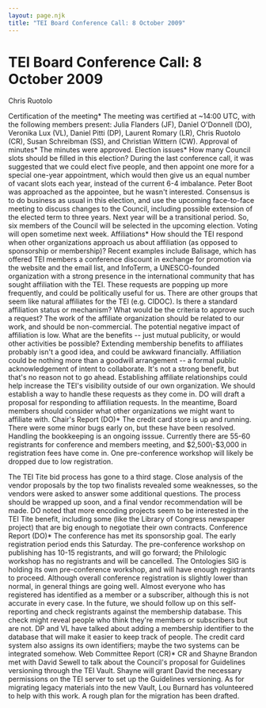 ```yaml
---
layout: page.njk
title: "TEI Board Conference Call: 8 October 2009"
---
```

# TEI Board Conference Call: 8 October 2009









Chris Ruotolo


Certification of the meeting* The meeting was certified at \~14:00 UTC, with the following members present:
 Julia Flanders (JF), Daniel O'Donnell (DO), Veronika Lux (VL), Daniel Pitti
 (DP), Laurent Romary (LR), Chris Ruotolo (CR), Susan Schreibman (SS), and Christian
 Wittern
 (CW).
Approval of minutes* The minutes were approved.
Election issues* How many Council slots should be filled in this election? During the last conference
 call, it was suggested that we could
 elect five people, and then appoint one more for a special one\-year appointment, which
 would then give us an equal number
 of vacant slots each year, instead of the current 6\-4 imbalance. Peter Boot was
 approached as the appointee, but he wasn't
 interested. Consensus is to do business as usual in this election, and use the upcoming
 face\-to\-face meeting
 to discuss changes to the Council, including possible extension of the elected term
 to three years. Next year will be a 
 transitional period. So, six members of the Council will be selected in the upcoming
 election. Voting will open sometime next
 week.
Affiliations* How should the TEI respond when other organizations approach us about affiliation
 (as opposed to sponsorship or membership)? 
 Recent examples include Balisage, which has offered TEI members a conference discount
 in exchange for promotion via the website and the email list, 
 and InfoTerm, a UNESCO\-founded organization with a strong presence in the international
 community that has sought affiliation with the TEI. 
 These requests are popping up more frequently, and could be politically useful for
 us. There are other groups
 that seem like natural affiliates for the TEI (e.g. CIDOC). Is there a standard affiliation
 status or mechanism? What would be the criteria to approve such a request? The work
 of the affiliate organization should be 
 related to our work, and should be non\-commercial. The potential negative impact
 of affiliation is low. What are the benefits \-\- just mutual publicity, or would
 other activities be possible? Extending membership benefits to affiliates probably
 isn't a good idea, and could be awkward financially.
 Affiliation could be nothing more than a goodwill arrangement \-\- a formal public acknowledgement
 of intent to collaborate. It's not a strong
 benefit, but that's no reason not to go ahead. Establishing affiliate relationships
 could
 help increase the TEI's visibility outside of our own organization. We should establish
 a way to handle these requests as 
 they come in. DO will draft a proposal for responding to affiliation requests. In
 the meantime, Board members should consider
 what other organizations we might want to affiliate with.
Chair's Report (DO)* The credit card store is up and running. There were some minor bugs early on, but
 these have been resolved. 
 Handling the bookkeeping is an ongoing isssue. Currently there are 55\-60 registrants
 for conference and members meeting, and $2,500\-$3,000 in
 registration fees have come in.
 One pre\-conference workshop will likely be dropped due to low registration. 
 



 The TEI Tite bid process has gone to a third stage. Close analysis of the vendor
 proposals by the top two finalists revealed some weaknesses,
 so the vendors were asked to answer some additional questions. The process should
 be wrapped up soon, and a final vendor recommendation will be made.
 DO noted that more encoding projects seem to be interested in the TEI Tite benefit,
 including some (like the Library of Congress newspaper project) that
 are big enough to negotiate their own contracts.
Conference Report (DO)* The conference has met its sponsorship goal. The early registration period ends this
 Saturday. 
 The pre\-conference workshop on publishing has 10\-15 registrants, and will go forward;
 the Philologic workshop has no registrants and
 will be cancelled. The Ontologies SIG is holding its own pre\-conference workshop,
 and will have enough registrants to proceed.
 Although overall conference registration is slightly lower than normal, in general
 things are going well. Almost everyone
 who has registered has identified as a member or a subscriber, although this is not
 accurate in every case. In the future, we should follow up
 on this self\-reporting and check registrants against the membership database. This
 check might reveal people who think they're members or subscribers
 but are not. DP and VL have talked about adding a membership identifier to the database
 that will make it easier to keep track of people. The credit
 card system also assigns its own identifiers; maybe the two systems can be integrated
 somehow.
Web Committee Report (CR)* CR and Shayne Brandon met with David Sewell to talk about the Council's proposal for
 Guidelines versioning through the TEI Vault. Shayne will
 grant David the necessary permissions on the TEI server to set up the Guidelines versioning.
 As for migrating legacy materials into the new Vault,
 Lou Burnard has volunteered to help with this work. A rough plan for the migration
 has been drafted.




